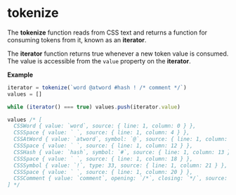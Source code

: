 # tokenize

The **tokenize** function reads from CSS text and returns a function for consuming tokens from it, known as an **iterator**.

The **iterator** function returns true whenever a new token value is consumed.
The value is accessible from the `value` property on the **iterator**.

**Example**

```ts
iterator = tokenize(`word @atword #hash ! /* comment */`)
values = []

while (iterator() === true) values.push(iterator.value)

values /* [
  CSSWord { value: `word`, source: { line: 1, column: 0 } },
  CSSSpace { value: ` `, source: { line: 1, column: 4 } },
  CSSAtWord { value: `atword`, symbol: `@`, source: { line: 1, column: 5 } },
  CSSSpace { value: ` `, source: { line: 1, column: 12 } },
  CSSHash { value: `hash`, symbol: `#`, source: { line: 1, column: 13 } },
  CSSSpace { value: ` `, source: { line: 1, column: 18 } },
  CSSSymbol { value: `!`, type: 33, source: { line: 1, column: 21 } },
  CSSSpace { value: ` `, source: { line: 1, column: 20 } },
  CSSComment { value: `comment`, opening: `/*`, closing: `*​/`, source: { line: 1, column: 21 } },
] */
```
